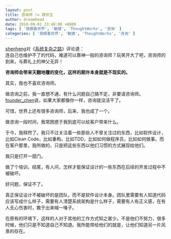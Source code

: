 ```yaml
---
layout: post
title: 咨询师 != 救世主
author: dreamhead
date: 2010-09-01 23:48:00 +0800
tags: [ '我眼看世界', '敏捷', 'ThoughtWorks', '咨询' ]
categories: [ '我眼看世界', '敏捷', 'ThoughtWorks', '咨询' ]
---
```


[shenheng](http://shenheng.blogbus.com/)对《[系统复杂之路](http://dreamhead.blogbus.com/logs/74044317.html)》评论道：  
连自己也维护不了的代码，难道可以靠神一般的咨询师？玩笑开大了吧，咨询师的到来，与葬礼上的神父无异！  
  
**咨询师会带来天翻地覆的变化，这样的期许本身就是不现实的。**  
  
其实，我也不喜欢咨询师。  
  
做咨询之前，我一直想不通，有什么问题自己搞不定，非要请咨询师。[founder\_chen](http://osthoughts.blogbus.com/)说，如果大家都像你一样，咨询就没活干了。  
  
可惜，世界上还有很多咨询师，后来，我也成了一个。  
  
做咨询一段时间，我常困惑于我到底可以给客户带来什么。  
  
于今，我释然了。我只不过关注着一些那些人不曾关注过的东西，比如软件设计，比如Clean Code，比如重构，比如TDD，比如如何做程序员，比如如何做事。而在客户那里，我所做的，只是把这些东西以他们习惯的方式展现给他们。  
  
我只是打开一扇门。  
  
做了个培训，结尾，有人问，怎样才能保证设计的一些东西在后续的开发过程中不被破坏。  
  
好问题，保证不了。  
  
真正保证设计不被破坏的是团队，而不是软件设计本身。团队里需要有人知道代码应该写成什么样子，需要有人清楚系统架构是什么样子，需要有人有正义感，在有人无心伤害时，敢于出来喊一嗓子。

在原有的环境下，这样的人对于其他的工作方式知之甚少。不是他们不努力，很多时候，他们只是不知道自己不知道。我所能带给他们的就是，让他们知道另一片风景的存在。



